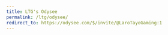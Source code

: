 ```yaml
---
title: LTG's Odysee
permalink: /ltg/odysee/
redirect_to: https://odysee.com/$/invite/@LaroTayoGaming:1
---
```

